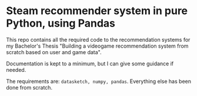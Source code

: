 # Steam recommender system in pure Python, using Pandas

This repo contains all the required code to the recommendation systems for my Bachelor's Thesis "Building a videogame recommendation system from scratch based on user and game data".

Documentation is kept to a minimum, but I can give some guidance if needed.

The requirements are: `datasketch, numpy, pandas`. Everything else has been done from scratch.
